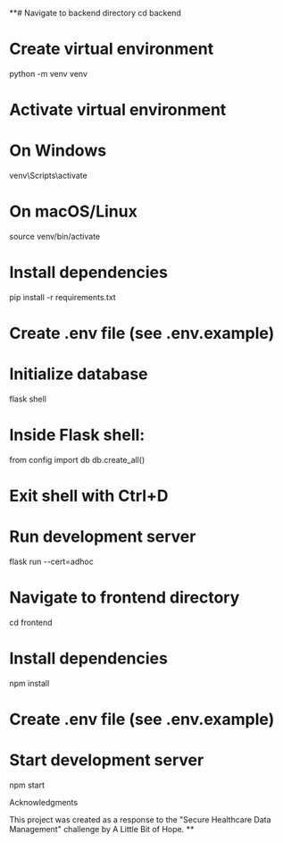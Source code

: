 **# Navigate to backend directory
cd backend

# Create virtual environment
python -m venv venv

# Activate virtual environment
# On Windows
venv\Scripts\activate
# On macOS/Linux
source venv/bin/activate

# Install dependencies
pip install -r requirements.txt

# Create .env file (see .env.example)

# Initialize database
flask shell
# Inside Flask shell:
from config import db
db.create_all()
# Exit shell with Ctrl+D

# Run development server
flask run --cert=adhoc

# Navigate to frontend directory
cd frontend

# Install dependencies
npm install

# Create .env file (see .env.example)

# Start development server
npm start

Acknowledgments

This project was created as a response to the "Secure Healthcare Data Management" challenge by A Little Bit of Hope.
**

